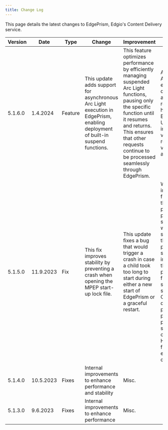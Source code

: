 ```yaml
---
title: Change Log
---
```

This page details the latest changes to EdgePrism, Edgio's Content Delivery service.

|Version	|Date	|Type	|Change	|Improvement	|Details	|Category|
|---|---|---|---|---|---|---|
|5.1.6.0	|1.4.2024	|Feature	|This update adds support for asynchronous Arc Light execution in EdgePrism, enabling deployment of built-in suspend functions.	|This feature optimizes performance by efficiently managing suspended Arc Light functions, pausing only the specific function until it resumes and returns. This ensures that other requests continue to be processed seamlessly through EdgePrism.	|Asynchronous Arc Light execution does not affect other requests handled by EdgePrism. Use cases include user validation, real-time key value queries, and more.	|Asynchronous Arc Light|
|5.1.5.0	|11.9.2023	|Fix	|This fix improves stability by preventing a crash when opening the MPEP start-up lock file.	|This update fixes a bug that would trigger a crash in case a child took too long to start during either a new start of EdgePrism or a graceful restart.	|With the implemented fix, instead of the parent process pausing for a second, it waits for a signal from the child process. This signal indicates that the child process has finished setting up its shared state. Only then does the parent process proceed to start the next child. However, this fix is not enabled by default.|MPEP|
|5.1.4.0	|10.5.2023	|Fixes	|Internal improvements to enhance performance and stability	|Misc.|
5.1.3.0	|9.6.2023	|Fixes	|Internal improvements to enhance performance	|Misc.|

